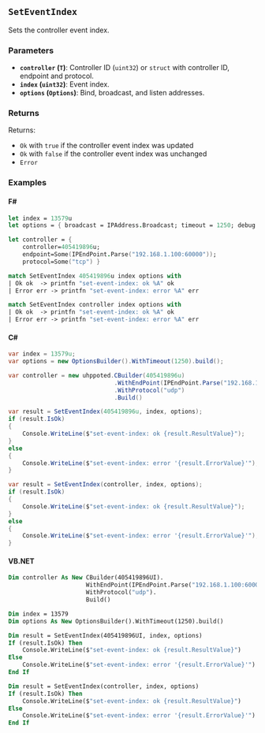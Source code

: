 ## `SetEventIndex`

Sets the controller event index.

### Parameters
- **`controller` (`T`)**: Controller ID (`uint32`) or `struct` with controller ID, endpoint and protocol.
- **`index` (`uint32`)**: Event index.
- **`options` (`Options`)**: Bind, broadcast, and listen addresses.

### Returns
Returns:
- `Ok` with `true` if the controller event index was updated
- `Ok` with `false` if the controller event index was unchanged
- `Error` 

### Examples

#### F#
```fsharp
let index = 13579u
let options = { broadcast = IPAddress.Broadcast; timeout = 1250; debug = true }

let controller = { 
    controller=405419896u; 
    endpoint=Some(IPEndPoint.Parse("192.168.1.100:60000")); 
    protocol=Some("tcp") }

match SetEventIndex 405419896u index options with
| Ok ok  -> printfn "set-event-index: ok %A" ok
| Error err -> printfn "set-event-index: error %A" err

match SetEventIndex controller index options with
| Ok ok  -> printfn "set-event-index: ok %A" ok
| Error err -> printfn "set-event-index: error %A" err
```

#### C#
```csharp
var index = 13579u;
var options = new OptionsBuilder().WithTimeout(1250).build();

var controller = new uhppoted.CBuilder(405419896u)
                              .WithEndPoint(IPEndPoint.Parse("192.168.1.100:60000"))
                              .WithProtocol("udp")
                              .Build()

var result = SetEventIndex(405419896u, index, options);
if (result.IsOk)
{
    Console.WriteLine($"set-event-index: ok {result.ResultValue}");
}
else
{
    Console.WriteLine($"set-event-index: error '{result.ErrorValue}'");
}

var result = SetEventIndex(controller, index, options);
if (result.IsOk)
{
    Console.WriteLine($"set-event-index: ok {result.ResultValue}");
}
else
{
    Console.WriteLine($"set-event-index: error '{result.ErrorValue}'");
}
```

#### VB.NET
```vb
Dim controller As New CBuilder(405419896UI).
                      WithEndPoint(IPEndPoint.Parse("192.168.1.100:60000")).
                      WithProtocol("udp").
                      Build()

Dim index = 13579
Dim options As New OptionsBuilder().WithTimeout(1250).build()

Dim result = SetEventIndex(405419896UI, index, options)
If (result.IsOk) Then
    Console.WriteLine($"set-event-index: ok {result.ResultValue}")
Else
    Console.WriteLine($"set-event-index: error '{result.ErrorValue}'")
End If

Dim result = SetEventIndex(controller, index, options)
If (result.IsOk) Then
    Console.WriteLine($"set-event-index: ok {result.ResultValue}")
Else
    Console.WriteLine($"set-event-index: error '{result.ErrorValue}'")
End If
```
